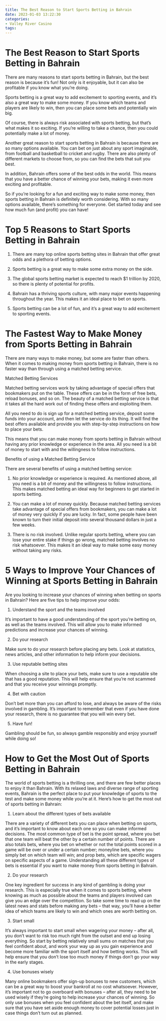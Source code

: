 ```yaml
---
title: The Best Reason to Start Sports Betting in Bahrain
date: 2023-01-03 13:22:30
categories:
- Valley River Casino
tags:
---
```



#  The Best Reason to Start Sports Betting in Bahrain

There are many reasons to start sports betting in Bahrain, but the best reason is because it’s fun! Not only is it enjoyable, but it can also be profitable if you know what you’re doing.

Sports betting is a great way to add excitement to sporting events, and it’s also a great way to make some money. If you know which teams and players are likely to win, then you can place some bets and potentially win big.

Of course, there is always risk associated with sports betting, but that’s what makes it so exciting. If you’re willing to take a chance, then you could potentially make a lot of money.

Another great reason to start sports betting in Bahrain is because there are so many options available. You can bet on just about any sport imaginable, from football and basketball to cricket and rugby. There are also plenty of different markets to choose from, so you can find the bets that suit you best.

In addition, Bahrain offers some of the best odds in the world. This means that you have a better chance of winning your bets, making it even more exciting and profitable.

So if you’re looking for a fun and exciting way to make some money, then sports betting in Bahrain is definitely worth considering. With so many options available, there’s something for everyone. Get started today and see how much fun (and profit) you can have!

#  Top 5 Reasons to Start Sports Betting in Bahrain

1. There are many top online sports betting sites in Bahrain that offer great odds and a plethora of betting options.

2. Sports betting is a great way to make some extra money on the side.

3. The global sports betting market is expected to reach $1 trillion by 2020, so there is plenty of potential for profits.

4. Bahrain has a thriving sports culture, with many major events happening throughout the year. This makes it an ideal place to bet on sports.

5. Sports betting can be a lot of fun, and it’s a great way to add excitement to sporting events.

#  The Fastest Way to Make Money from Sports Betting in Bahrain

There are many ways to make money, but some are faster than others. When it comes to making money from sports betting in Bahrain, there is no faster way than through using a matched betting service.

Matched Betting Services

Matched betting services work by taking advantage of special offers that bookmakers put on the table. These offers can be in the form of free bets, reload bonuses, and so on. The beauty of a matched betting service is that it takes all the hard work out of finding these offers and exploiting them.

All you need to do is sign up for a matched betting service, deposit some funds into your account, and then let the service do its thing. It will find the best offers available and provide you with step-by-step instructions on how to place your bets.

This means that you can make money from sports betting in Bahrain without having any prior knowledge or experience in the area. All you need is a bit of money to start with and the willingness to follow instructions.

Benefits of using a Matched Betting Service

There are several benefits of using a matched betting service:

1) No prior knowledge or experience is required. As mentioned above, all you need is a bit of money and the willingness to follow instructions. This makes matched betting an ideal way for beginners to get started in sports betting.

2) You can make a lot of money quickly. Because matched betting services take advantage of special offers from bookmakers, you can make a lot of money very quickly if you are lucky. In fact, some people have been known to turn their initial deposit into several thousand dollars in just a few weeks.

3) There is no risk involved. Unlike regular sports betting, where you can lose your entire stake if things go wrong, matched betting involves no risk whatsoever. This makes it an ideal way to make some easy money without taking any risks.

#  5 Ways to Improve Your Chances of Winning at Sports Betting in Bahrain 

Are you looking to increase your chances of winning when betting on sports in Bahrain? Here are five tips to help improve your odds:

1. Understand the sport and the teams involved

It’s important to have a good understanding of the sport you’re betting on, as well as the teams involved. This will allow you to make informed predictions and increase your chances of winning.

2. Do your research

Make sure to do your research before placing any bets. Look at statistics, news articles, and other information to help inform your decisions.

3. Use reputable betting sites

When choosing a site to place your bets, make sure to use a reputable site that has a good reputation. This will help ensure that you’re not scammed and that you receive your winnings promptly.

4. Bet with caution

Don’t bet more than you can afford to lose, and always be aware of the risks involved in gambling. It’s important to remember that even if you have done your research, there is no guarantee that you will win every bet.

5. Have fun!

Gambling should be fun, so always gamble responsibly and enjoy yourself while doing so!

#  How to Get the Most Out of Sports Betting in Bahrain

The world of sports betting is a thrilling one, and there are few better places to enjoy it than Bahrain. With its relaxed laws and diverse range of sporting events, Bahrain is the perfect place to put your knowledge of sports to the test and make some money while you’re at it. Here’s how to get the most out of sports betting in Bahrain:

1) Learn about the different types of bets available

There are a variety of different bets you can place when betting on sports, and it’s important to know about each one so you can make informed decisions. The most common type of bet is the point spread, where you bet that one team will beat the other by a certain number of points. There are also totals bets, where you bet on whether or not the total points scored in a game will be over or under a certain number; moneyline bets, where you simply bet on which team will win; and prop bets, which are specific wagers on specific aspects of a game. Understanding all these different types of bets is essential if you want to make money from sports betting in Bahrain.

2) Do your research

One key ingredient for success in any kind of gambling is doing your research. This is especially true when it comes to sports betting, where knowing as much as possible about the teams and players involved can give you an edge over the competition. So take some time to read up on the latest news and stats before making any bets – that way, you’ll have a better idea of which teams are likely to win and which ones are worth betting on.

3) Start small

It’s always important to start small when wagering your money – after all, you don’t want to risk too much right from the outset and end up losing everything. So start by betting relatively small sums on matches that you feel confident about, and work your way up as you gain experience and become more familiar with the sport itself and how betting works. This will help ensure that you don’t lose too much money if things don’t go your way in the early stages.

4) Use bonuses wisely

Many online bookmakers offer sign-up bonuses to new customers, which can be a great way to boost your bankroll at no cost whatsoever. However, it’s important not to go overboard with bonuses – after all, they need to be used wisely if they’re going to help increase your chances of winning. So only use bonuses when you feel confident about the bet itself, and make sure that you have set aside enough money to cover potential losses just in case things don’t turn out as planned.